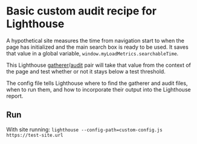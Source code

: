 # Basic custom audit recipe for Lighthouse

A hypothetical site measures the time from navigation start to when the page has initialized and the main search box is ready to be used. It saves that value in a global variable, `window.myLoadMetrics.searchableTime`.

This Lighthouse [gatherer](searchable-gatherer.js)/[audit](searchable-audit.js) pair will take that value from the context of the page and test whether or not it stays below a test threshold.

The config file tells Lighthouse where to find the gatherer and audit files, when to run them, and how to incorporate their output into the Lighthouse report.

## Run
With site running:
`lighthouse --config-path=custom-config.js https://test-site.url`
